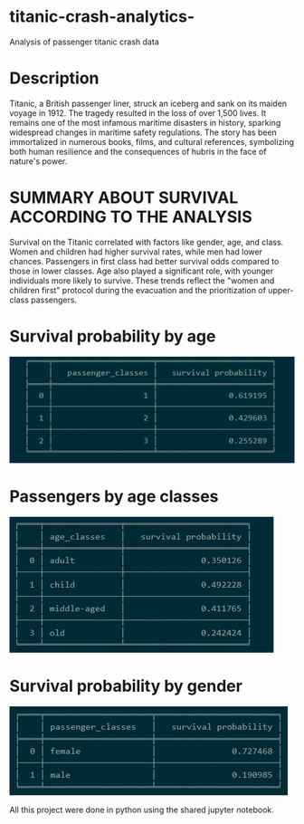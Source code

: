 # titanic-crash-analytics-
Analysis of  passenger titanic crash data

# Description
Titanic, a British passenger liner, struck an iceberg and sank on its maiden voyage in 1912. The tragedy resulted in the loss of over 1,500 lives. It remains one of the most infamous maritime disasters in history, sparking widespread changes in maritime safety regulations. The story has been immortalized in numerous books, films, and cultural references, symbolizing both human resilience and the consequences of hubris in the face of nature's power.

# SUMMARY ABOUT SURVIVAL ACCORDING TO THE ANALYSIS
Survival on the Titanic correlated with factors like gender, age, and class. Women and children had higher survival rates, while men had lower chances. Passengers in first class had better survival odds compared to those in lower classes. Age also played a significant role, with younger individuals more likely to survive. These trends reflect the "women and children first" protocol during the evacuation and the prioritization of upper-class passengers.

# Survival probability by age

![image.png](a52c14c1-11cb-4dd9-af41-ac12d4ecfe84.png)

# Passengers by age classes

![image.png](9b5351ac-c13f-4581-a4ce-e35b944110b2.png)

# Survival probability by gender

![image.png](4148d0a7-e7b3-4060-add1-7c91cc71dd27.png)

All this project were done in python using the shared jupyter notebook. 




